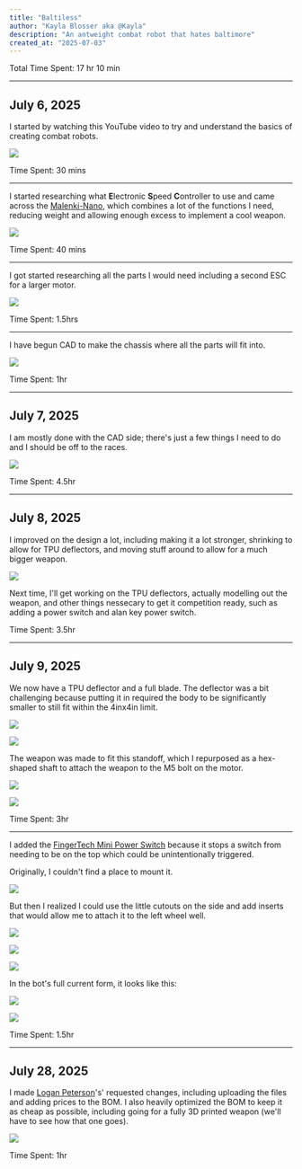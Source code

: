```yaml
---
title: "Baltiless"
author: "Kayla Blosser aka @Kayla"
description: "An antweight combat robot that hates baltimore"
created_at: "2025-07-03"
---
```


Total Time Spent: 17 hr 10 min

---

## July 6, 2025

I started by watching this YouTube video to try and understand the basics of creating combat robots.

[![](https://img.youtube.com/vi/BvNRtRuOALw/maxresdefault.jpg)](https://www.youtube.com/watch?v=BvNRtRuOALw)

Time Spent: 30 mins

---

I started researching what **E**lectronic **S**peed **C**ontroller to use and came across the [Malenki-Nano](https://botbitz.com.au/collections/antweight-parts/products/malenki-nano), which combines a lot of the functions I need, reducing weight and allowing enough excess to implement a cool weapon.

![](https://hc-cdn.hel1.your-objectstorage.com/s/v3/f1f9c87ec9e84d9fe70434d07847b9196a8967c0_image.png)

Time Spent: 40 mins

---

I got started researching all the parts I would need including a second ESC for a larger motor.

![](https://hc-cdn.hel1.your-objectstorage.com/s/v3/7508668b61203a87443b3ce06ea32ebddccfca93_image.png)

Time Spent: 1.5hrs

--- 

I have begun CAD to make the chassis where all the parts will fit into.

![](https://hc-cdn.hel1.your-objectstorage.com/s/v3/2553c17026d7e8383f2747c5319af052e8236ca8_image.png)

Time Spent: 1hr

---

## July 7, 2025

I am mostly done with the CAD side; there's just a few things I need to do and I should be off to the races.

![](https://hc-cdn.hel1.your-objectstorage.com/s/v3/2e65ae65783549485b4b5c0212fdd15a65666169_image.png)

Time Spent: 4.5hr

---

## July 8, 2025

I improved on the design a lot, including making it a lot stronger, shrinking to allow for TPU deflectors, and moving stuff around to allow for a much bigger weapon.

![](https://hc-cdn.hel1.your-objectstorage.com/s/v3/59c792062cfe6b2e4eb3de45bbd8b95bae3a3b9d_image.png)

Next time, I'll get working on the TPU deflectors, actually modelling out the weapon, and other things nessecary to get it competition ready, such as adding a power switch and alan key power switch.

Time Spent: 3.5hr

---

## July 9, 2025

We now have a TPU deflector and a full blade. The deflector was a bit challenging because putting it in required the body to be significantly smaller to still fit within the 4inx4in limit.

![](https://hc-cdn.hel1.your-objectstorage.com/s/v3/ba732b85953aeb1a1321a7aa16f7c9202ce3dcc2_bot.gif)

![](https://hc-cdn.hel1.your-objectstorage.com/s/v3/845eefc46ee0e1a21086046b3cb4c4344c217d2b_image.png)

The weapon was made to fit this standoff, which I repurposed as a hex-shaped shaft to attach the weapon to the M5 bolt on the motor.

[![](https://hc-cdn.hel1.your-objectstorage.com/s/v3/6767dadd18076eff6b3931456a08185c4f115f41_image.png)](https://www.digikey.com/en/products/detail/w%C3%BCrth-elektronik/970300581/6174852)

![](https://emaxmodel.com/cdn/shop/products/img_4131_1.png?v=1598532540)

Time Spent: 3hr

---

I added the [FingerTech Mini Power Switch](https://repeat-robotics.com/buy/fingertech-switch/) because it stops a switch from needing to be on the top which could be unintentionally triggered.

Originally, I couldn't find a place to mount it.

![](https://hc-cdn.hel1.your-objectstorage.com/s/v3/2b6c7bc6a0b00f92a08f8c5f638d09705ab94551_image.png)

But then I realized I could use the little cutouts on the side and add inserts that would allow me to attach it to the left wheel well.

![](https://hc-cdn.hel1.your-objectstorage.com/s/v3/eed22fd37199f7eec698ed558ef1b71326647c59_image.png)

![](https://hc-cdn.hel1.your-objectstorage.com/s/v3/45591e21c6fbeca3690f22d2a2a506b0744b1a84_image.png)

![](https://hc-cdn.hel1.your-objectstorage.com/s/v3/2d55b2312fe226b553969fec85436224e3e60aae_image.png)

In the bot's full current form, it looks like this:

![](https://hc-cdn.hel1.your-objectstorage.com/s/v3/c47687a362ec0878b1bbe5aa74a80f8b881c42c0_image.png)

![](https://hc-cdn.hel1.your-objectstorage.com/s/v3/8f98f081054d968446a7e2f90042f8f36455c734_image.png)

Time Spent: 1.5hr

---

## July 28, 2025

I made [Logan Peterson](https://github.com/SharKingStudios)'s' requested changes, including uploading the files and adding prices to the BOM. I also heavily optimized the BOM to keep it as cheap as possible, including going for a fully 3D printed weapon (we'll have to see how that one goes).

![](https://hc-cdn.hel1.your-objectstorage.com/s/v3/89faabeb79986a82cfc2850576da3b763a4d18a2_image.png)

Time Spent: 1hr